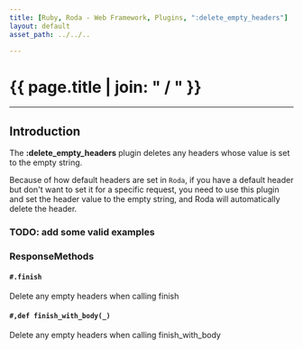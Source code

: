 ```yaml
---
title: [Ruby, Roda - Web Framework, Plugins, ":delete_empty_headers"]
layout: default
asset_path: ../../..

---
```


# {{ page.title | join: " / " }}

---- 

## Introduction

The **:delete_empty_headers** plugin deletes any headers whose value is set to the empty string.  

Because of how default headers are set in `Roda`, if you have a default header but don't want
to set it for a specific request, you need to use this plugin and set the header value to the empty 
string, and Roda will automatically delete the header.


### TODO: add some valid examples




### ResponseMethods

#### `#.finish`

Delete any empty headers when calling finish


#### `#,def finish_with_body(_)`

Delete any empty headers when calling finish_with_body

